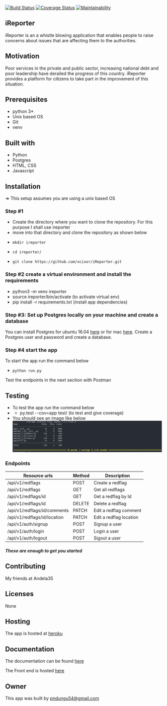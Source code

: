[![Build Status](https://travis-ci.org/xcixor/iReporter.svg?branch=develop)](https://travis-ci.org/xcixor/iReporter)
[![Coverage Status](https://coveralls.io/repos/github/xcixor/iReporter/badge.svg?branch=chore-update-readme-162337742)](https://coveralls.io/github/xcixor/iReporter?branch=devlop)
[![Maintainability](https://api.codeclimate.com/v1/badges/b86067db9823606adfed/maintainability)](https://codeclimate.com/github/xcixor/iReporter/maintainability)
## iReporter
iReporter is an a whistle blowing application that enables people to raise concerns about issues that are affecting them to the authorities.
## Motivation
Poor services in the private and public sector, increasing national debt and poor leadership have derailed the progress of this country. iReporter provides a platform for citizens to take part in the improvement of this situation.
## Prerequisites
- python 3*
- Unix based OS
- Git
- venv
## Built with
- Python
- Postgres
- HTML, CSS
- Javascript
## Installation
=> This setup assumes you are using a unix based OS
### Step #1
- Create the directory where you want to clone the repository. For this purpose I shall use ireporter
- move into that directory and clone the repository as shown below
-     mkdir ireporter
-     cd ireporter/
-     git clone https://github.com/xcixor/iReporter.git
### Step #2 create a virtual environment and install the requirements
- python3 -m venv ireporter
- source ireporter/bin/activate (to activate virtual env)
- pip install -r requirements.txt (install app dependencies)
### Step #3: Set up Postgres locally on your machine and create a database
You can install Postgres for ubuntu 16.04 [here](https://www.digitalocean.com/community/tutorials/how-to-install-and-use-postgresql-on-ubuntu-16-04) or for mac [here](https://medium.com/@Umesh_Kafle/postgresql-and-postgis-installation-in-mac-os-87fa98a6814d). Create a Postgres user and password and create a database.

### Step #4 start the app
To start the app run the command below
-     python run.py
Test the endpoints in the next section with Postman
## Testing
- To test the app run the command below
- - py.test --cov=app test/ (to test and give coverage)
- You should see an image like below
![alt Tests image](/repo_images/test.png)
### Endpoints
|Resource urls                                    | Method     | Description               |
|-------------------------------------------------|------------|---------------------------|
| /api/v1/redflags                                |   POST     | Create a redflag          |
| /api/v1/redflags                                |   GET      | Get all redflags          |
| /api/v1/redflags/id                             |   GET      | Get a redflag by Id       |
| /api/v1/redflags/id                             |   DELETE   | Delete a redflag         |
| /api/v1/redflags/id/comments                    |   PATCH    | Edit a redflag comment   |
| /api/v1/redflags/id/location                    |   PATCH    | Edit a redflag location  |
| /api/v1/auth/signup                             |   POST     | Signup a user             |
| /api/v1/auth/login                              |   POST     | Login a user              |
| /api/v1/auth/logout                             |   POST     | Sigout a user             |

##### These are enough to get you started

## Contributing
My friends at Andela35
## Licenses
None

## Hosting
The app is hosted at [heroku](https://i-reporter.herokuapp.com/api/v1)

## Documentation
The documentation can be found [here](https://ireporter.docs.apiary.io/)

The Front end is hosted [here](https://xcixor.github.io/iReporter/)

## Owner
This app was built by [pndungu54@gmail.com](https://github.com/xcixor)